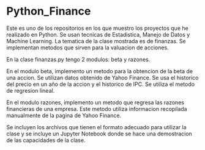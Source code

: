 # Python_Finance

Este es uno de los repositorios en los que muestro los proyectos que he realizado en Python. Se usan tecnicas de Estadistica, Manejo de Datos y Machine Learning. La tematica de la clase mostrada es de finanzas. Se implementan metodos que sirven para la valuacion de acciones.  

En la clase finanzas.py tengo 2 modulos: beta y razones. 

En el modulo beta, implemento un metodo para la obtencion de la beta de una accion. Se utilizan datos obtenido de Yahoo Finance. Se usa el historico del precio en un año de la accion y el historico de IPC. Se utiliza el metodo de regresion lineal.

En el modulo razones, implemento un metodo que regresa las razones financieras de una empresa. Este metodo utiliza informacion recopilada manualmente de la pagina de Yahoo Finance. 

Se incluyen los archivos que tienen el formato adecuado para utilizar la clase y se incluye un Jupyter Notebook donde se hace una demostracion de las capacidades de la clase. 
